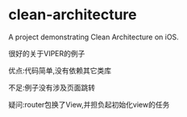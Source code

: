 # clean-architecture
A project demonstrating Clean Architecture on iOS.

很好的关于VIPER的例子

优点:代码简单,没有依赖其它类库

不足:例子没有涉及页面跳转

疑问:router包换了View,并担负起初始化view的任务
